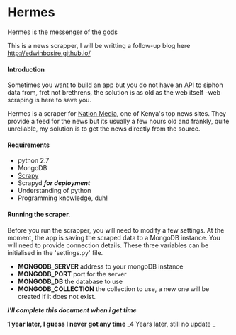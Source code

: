 Hermes
======
Hermes is the messenger of the gods


This is a news scrapper, I will be writting a follow-up blog here http://edwinbosire.github.io/

#### Introduction

Sometimes you want to build an app but you do not have an API to siphon data from, fret not brethrens, the solution is as old as the web itself -web scraping is here to save you.

Hermes is a scraper for [Nation Media](http://www.nation.co.ke), one of Kenya's top news sites. They provide a feed for the news but its usually a few hours old and frankly, quite unreliable, my solution is to get the news directly from the source.

#### Requirements
- python 2.7
- MongoDB
- [Scrapy](http://scrapy.org/)
- Scrapyd ***for deployment***
- Understanding of python
- Programming knowledge, duh!


#### Running the scraper.

Before you run the scrapper, you will need to modify a few settings. At the moment, the app is saving the scraped data to a MongoDB instance. You will need to provide connection details. These three variables can be initialised in the 'settings.py' file. 

- **MONGODB_SERVER**   address to your mongoDB instance
- **MONGODB_PORT**  port for the server
- **MONGODB_DB**   the database to use
- **MONGODB_COLLECTION**  the collection to use, a new one will be created if it does not exist.


***I'll complete this document when i get time***

****1 year later, I guess I never got any time****
_4 Years later, still no update _

